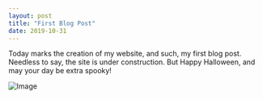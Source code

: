```yaml
---
layout: post
title: "First Blog Post"
date: 2019-10-31
---
```


Today marks the creation of my website, and such, my first blog post. Needless to say, the site is under construction. But Happy Halloween, and may your day be extra spooky!

![Image](https://github.com/jmyerowitz/jmyerowitz.github.io/blob/master/assets/img/JackOLanterns.png?raw=true)

